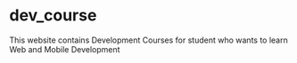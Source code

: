 # dev_course
This website contains Development Courses for student who wants to learn Web and Mobile Development 
